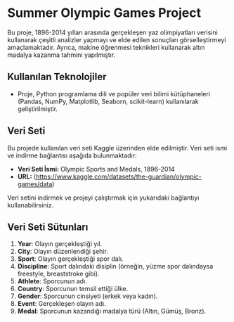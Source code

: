 # Summer Olympic Games Project

Bu proje, 1896-2014 yılları arasında gerçekleşen yaz olimpiyatları verisini kullanarak çeşitli analizler yapmayı ve elde edilen sonuçları görselleştirmeyi amaçlamaktadır. Ayrıca, makine öğrenmesi teknikleri kullanarak altın madalya kazanma tahmini yapılmıştır.

## Kullanılan Teknolojiler

- Proje, Python programlama dili ve popüler veri bilimi kütüphaneleri (Pandas, NumPy, Matplotlib, Seaborn, scikit-learn) kullanılarak geliştirilmiştir.

## Veri Seti 

Bu projede kullanılan veri seti Kaggle üzerinden elde edilmiştir. Veri seti ismi ve indirme bağlantısı aşağıda bulunmaktadır:

- **Veri Seti İsmi:** Olympic Sports and Medals, 1896-2014
- **URL:** (https://www.kaggle.com/datasets/the-guardian/olympic-games/data)

Veri setini indirmek ve projeyi çalıştırmak için yukarıdaki bağlantıyı kullanabilirsiniz.

## Veri Seti Sütunları

1. **Year**: Olayın gerçekleştiği yıl.
2. **City**: Olayın düzenlendiği şehir.
3. **Sport**: Olayın gerçekleştiği spor dalı.
4. **Discipline**: Sport dalındaki disiplin (örneğin, yüzme spor dalındaysa freestyle, breaststroke gibi).
5. **Athlete**: Sporcunun adı.
6. **Country**: Sporcunun temsil ettiği ülke.
7. **Gender**: Sporcunun cinsiyeti (erkek veya kadın).
8. **Event**: Gerçekleşen olayın adı.
9. **Medal**: Sporcunun kazandığı madalya türü (Altın, Gümüş, Bronz).
